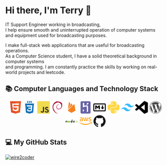 # Hi there, I'm Terry 👋

IT Support Engineer working in broadcasting,\
I help ensure smooth and uninterrupted operation of computer systems\
and equipment used for broadcasting purposes.

I make full-stack web applications that are useful for broadcasting operations.\
As a Computer Science student, I have a solid theoretical background in computer systems \
and programming. I am constantly practice the skills by working on real-world projects and leetcode.


## 📚 Computer Languages and Technology Stack

<div align="center">
  <p>
    <img src="https://github.com/devicons/devicon/raw/master/icons/html5/html5-original.svg" alt="html5" width="40" height="40"/>
    <img src="https://github.com/devicons/devicon/raw/master/icons/css3/css3-plain-wordmark.svg" alt="css3" width="40" height="40"/>
    <img src="https://github.com/devicons/devicon/raw/master/icons/javascript/javascript-original.svg" alt="javascript" width="40" height="40"/>
    <img src="https://github.com/devicons/devicon/raw/master/icons/debian/debian-plain.svg" alt="debian" width="40" height="40"/>
    <img src="https://github.com/devicons/devicon/raw/master/icons/firebase/firebase-plain.svg" alt="firebase" width="40" height="40"/>
    <img src="https://github.com/devicons/devicon/raw/master/icons/heroku/heroku-plain.svg" alt="heroku" width="40" height="40"/>
    <img src="https://github.com/devicons/devicon/raw/master/icons/markdown/markdown-original.svg" alt="markdown" width="40" height="40"/>
    <img src="https://github.com/devicons/devicon/raw/master/icons/python/python-plain.svg" alt="python" width="40" height="40"/>
    <img src="https://github.com/devicons/devicon/raw/master/icons/tailwindcss/tailwindcss-plain.svg" alt="tailwindcss" width="40" height="40"/>
    <img src="https://github.com/devicons/devicon/raw/master/icons/vscode/vscode-plain.svg" alt="vscode" width="40" height="40"/>
    <img src="https://github.com/devicons/devicon/raw/master/icons/wordpress/wordpress-plain.svg" alt="wordpress" width="40" height="40"/>
    <img src="https://github.com/devicons/devicon/raw/master/icons/nodejs/nodejs-original-wordmark.svg" alt="nodejs" width="40" height="40"/>
    <img src="https://github.com/devicons/devicon/raw/master/icons/amazonwebservices/amazonwebservices-plain-wordmark.svg" alt="aws" width="40" height="40"/>
    <img src="https://github.com/devicons/devicon/raw/master/icons/github/github-original.svg" alt="github" width="40" height="40"/>
  </p>
</div>


## 💻 My GitHub Stats

[![wire2coder](https://github-readme-stats.vercel.app/api?username=yourusername)](https://github.com/anuraghazra/github-readme-stats)

